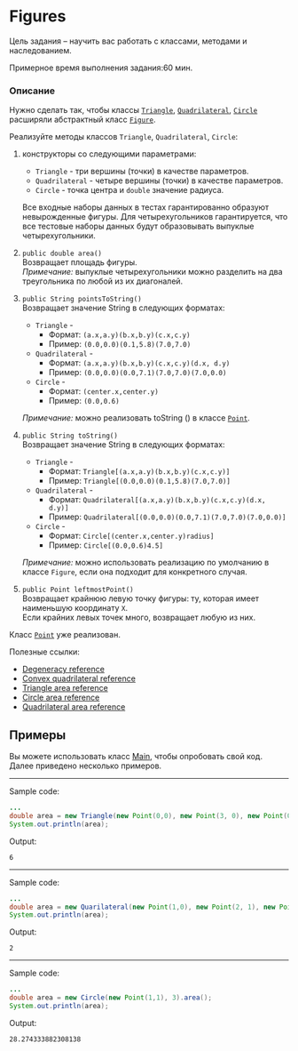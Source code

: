 # Figures

Цель задания – научить вас работать с классами, методами и наследованием. 

Примерное время выполнения задания:60 мин. 

### Описание
Нужно сделать так, чтобы классы  [`Triangle`](src/main/java/com/epam/training/student_dmitry_shamko/Triangle.java),
[`Quadrilateral`](src/main/java/com/epam/training/student_dmitry_shamko/Quadrilateral.java),
[`Circle`](src/main/java/com/epam/training/student_dmitry_shamko/Circle.java) расширяли абстрактный класс [`Figure`](src/main/java/com/epam/training/student_dmitry_shamko/Figure.java).

Реализуйте методы классов `Triangle`, `Quadrilateral`, `Circle`:

1. конструкторы со следующими параметрами: 
    * `Triangle` - три вершины (точки) в качестве параметров. 
    * `Quadrilateral` - четыре вершины (точки) в качестве параметров. 
    * `Circle` - точка центра и `double` значение радиуса. 
   
    Все входные наборы данных в тестах гарантированно образуют невырожденные фигуры. 
    Для четырехугольников гарантируется, что все тестовые наборы данных будут образовывать выпуклые четырехугольники. 

2. `public double area()`\
    Возвращает площадь фигуры.\
    *Примечание:* выпуклые четырехугольники можно разделить на два треугольника по любой из их диагоналей.  

3. `public String pointsToString()`\
    Возвращает значение String в следующих форматах: 
    * `Triangle` - 
        * Формат: `(a.x,a.y)(b.x,b.y)(c.x,c.y)`
        * Пример: `(0.0,0.0)(0.1,5.8)(7.0,7.0)`    
    * `Quadrilateral` - 
        * Формат: `(a.x,a.y)(b.x,b.y)(c.x,c.y)(d.x, d.y)`
        * Пример: `(0.0,0.0)(0.0,7.1)(7.0,7.0)(7.0,0.0)`    
    * `Circle` - 
        * Формат: `(center.x,center.y)`
        * Пример: `(0.0,0.6)`
        
    *Примечание:* можно реализовать toString () в классе [`Point`](src/main/java/com/epam/training/student_dmitry_shamko/Point.java).

4. `public String toString()`\
    Возвращает значение String в следующих форматах: 
    * `Triangle` - 
        * Формат: `Triangle[(a.x,a.y)(b.x,b.y)(c.x,c.y)]`
        * Пример: `Triangle[(0.0,0.0)(0.1,5.8)(7.0,7.0)]`    
    * `Quadrilateral` - 
        * Формат: `Quadrilateral[(a.x,a.y)(b.x,b.y)(c.x,c.y)(d.x, d.y)]`
        * Пример: `Quadrilateral[(0.0,0.0)(0.0,7.1)(7.0,7.0)(7.0,0.0)]`    
    * `Circle` - 
        * Формат: `Circle[(center.x,center.y)radius]`
        * Пример: `Circle[(0.0,0.6)4.5]`
        
    *Примечание:* можно использовать реализацию по умолчанию в классе `Figure`, если она подходит для конкретного случая. 

5. `public Point leftmostPoint()`\
   Возвращает крайнюю левую точку фигуры: ту, которая имеет наименьшую координату `X`.\
   Если крайних левых точек много, возвращает любую из них.  

Класс [`Point`](src/main/java/com/epam/training/student_dmitry_shamko/Point.java) уже реализован.

Полезные ссылки:
* [Degeneracy reference](https://en.wikipedia.org/wiki/Degeneracy_(mathematics))
* [Convex quadrilateral reference](https://en.wikipedia.org/wiki/Quadrilateral#Convex_quadrilaterals)
* [Triangle area reference](https://en.wikipedia.org/wiki/Triangle#Computing_the_area_of_a_triangle)
* [Circle area reference](https://en.wikipedia.org/wiki/Circle#Area_enclosed)
* [Quadrilateral area reference](https://en.wikipedia.org/wiki/Quadrilateral#Area_of_a_convex_quadrilateral)

## Примеры
Вы можете использовать класс [Main](src/test/java/com/epam/rd/autotasks/figures/Main.java), чтобы опробовать свой код. Далее приведено несколько примеров.  

---
Sample code:
```java
...
double area = new Triangle(new Point(0,0), new Point(3, 0), new Point(0, 4)).area();
System.out.println(area);
```
Output:
```
6
```

---
Sample code:
```java
...
double area = new Quarilateral(new Point(1,0), new Point(2, 1), new Point(1, 2), new Point(0, 1)).area();
System.out.println(area);
```
Output:
```
2
```

---
Sample code:
```java
...
double area = new Circle(new Point(1,1), 3).area();
System.out.println(area);
```
Output:
```
28.274333882308138
```

